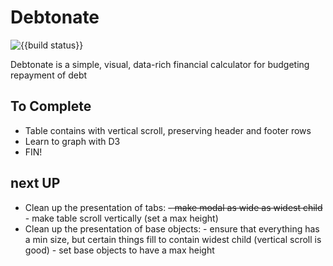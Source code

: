 # Debtonate

![{{build status}}](https://github.com/Kylep342/debtonate/workflows/deploy/badge.svg)


Debtonate is a simple, visual, data-rich financial calculator for budgeting repayment of debt

## To Complete

   - Table contains with vertical scroll, preserving header and footer rows
 - Learn to graph with D3
 - FIN!

## next UP

<ul>
<li>
Clean up the presentation of tabs:
 <s>- make modal as wide as widest child</s>
 - make table scroll vertically (set a max height)
</li>

<li>
Clean up the presentation of base objects:
 - ensure that everything has a min size, but certain things fill to contain widest child (vertical scroll is good)
 - set base objects to have a max height
</li>
</ul>